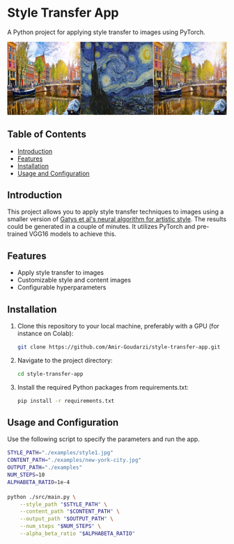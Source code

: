 # Style Transfer App

A Python project for applying style transfer to images using PyTorch.

![alt text](https://github.com/Amir-Goudarzi/style-transfer-app/blob/main/examples/Example.jpg?raw=true)

## Table of Contents

- [Introduction](#introduction)
- [Features](#features)
- [Installation](#installation)
- [Usage and Configuration](#Usage-and-Configuration)

## Introduction

This project allows you to apply style transfer techniques to images using a smaller version of [Gatys et al's neural algorithm for artistic style](https://arxiv.org/abs/1508.06576). The results could be generated in a couple of minutes. It utilizes PyTorch and pre-trained VGG16 models to achieve this.

## Features

- Apply style transfer to images
- Customizable style and content images
- Configurable hyperparameters

## Installation

1. Clone this repository to your local machine, preferably with a GPU (for instance on Colab):
   ```bash
   git clone https://github.com/Amir-Goudarzi/style-transfer-app.git
2. Navigate to the project directory:
   ```bash
   cd style-transfer-app
3. Install the required Python packages from requirements.txt:
   ```bash
   pip install -r requirements.txt

## Usage and Configuration 

   Use the following script to specify the parameters and run the app. 

   ```bash
   STYLE_PATH="./examples/style1.jpg"
   CONTENT_PATH="./examples/new-york-city.jpg"
   OUTPUT_PATH="./examples"
   NUM_STEPS=10
   ALPHABETA_RATIO=1e-4
   
   python ./src/main.py \
       --style_path "$STYLE_PATH" \
       --content_path "$CONTENT_PATH" \
       --output_path "$OUTPUT_PATH" \
       --num_steps "$NUM_STEPS" \
       --alpha_beta_ratio "$ALPHABETA_RATIO"
